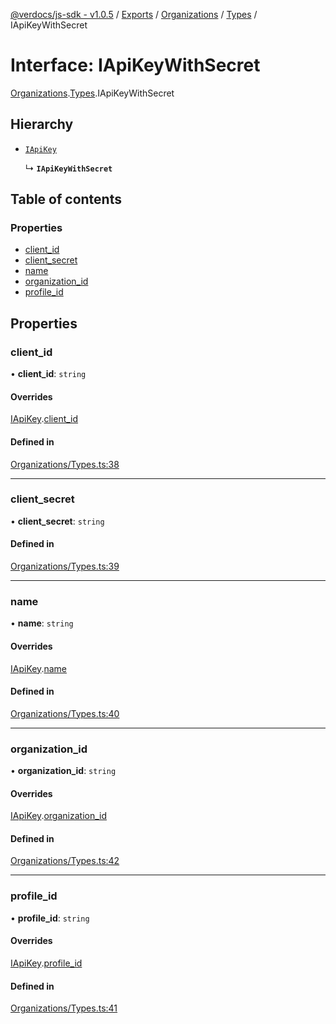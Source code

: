 [@verdocs/js-sdk - v1.0.5](../README.md) / [Exports](../modules.md) / [Organizations](../modules/Organizations.md) / [Types](../modules/Organizations.Types.md) / IApiKeyWithSecret

# Interface: IApiKeyWithSecret

[Organizations](../modules/Organizations.md).[Types](../modules/Organizations.Types.md).IApiKeyWithSecret

## Hierarchy

- [`IApiKey`](Organizations.Types.IApiKey.md)

  ↳ **`IApiKeyWithSecret`**

## Table of contents

### Properties

- [client_id](Organizations.Types.IApiKeyWithSecret.md#client_id)
- [client_secret](Organizations.Types.IApiKeyWithSecret.md#client_secret)
- [name](Organizations.Types.IApiKeyWithSecret.md#name)
- [organization_id](Organizations.Types.IApiKeyWithSecret.md#organization_id)
- [profile_id](Organizations.Types.IApiKeyWithSecret.md#profile_id)

## Properties

### client\_id

• **client\_id**: `string`

#### Overrides

[IApiKey](Organizations.Types.IApiKey.md).[client_id](Organizations.Types.IApiKey.md#client_id)

#### Defined in

[Organizations/Types.ts:38](https://github.com/Verdocs/js-sdk/blob/main/src/Organizations/Types.ts#L38)

___

### client\_secret

• **client\_secret**: `string`

#### Defined in

[Organizations/Types.ts:39](https://github.com/Verdocs/js-sdk/blob/main/src/Organizations/Types.ts#L39)

___

### name

• **name**: `string`

#### Overrides

[IApiKey](Organizations.Types.IApiKey.md).[name](Organizations.Types.IApiKey.md#name)

#### Defined in

[Organizations/Types.ts:40](https://github.com/Verdocs/js-sdk/blob/main/src/Organizations/Types.ts#L40)

___

### organization\_id

• **organization\_id**: `string`

#### Overrides

[IApiKey](Organizations.Types.IApiKey.md).[organization_id](Organizations.Types.IApiKey.md#organization_id)

#### Defined in

[Organizations/Types.ts:42](https://github.com/Verdocs/js-sdk/blob/main/src/Organizations/Types.ts#L42)

___

### profile\_id

• **profile\_id**: `string`

#### Overrides

[IApiKey](Organizations.Types.IApiKey.md).[profile_id](Organizations.Types.IApiKey.md#profile_id)

#### Defined in

[Organizations/Types.ts:41](https://github.com/Verdocs/js-sdk/blob/main/src/Organizations/Types.ts#L41)
